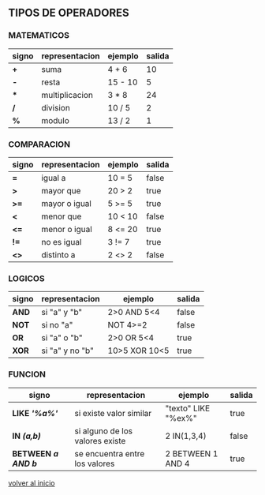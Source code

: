 ## TIPOS DE OPERADORES

### MATEMATICOS
| signo | representacion| ejemplo | salida |
|-------|---------------|---------|--------|
 __+__	|suma           | 4 + 6   | 10
 __-__	|resta          | 15 - 10 | 5
 __*__	|multiplicacion |  3 * 8  | 24
 __/__	|division       |  10 / 5 | 2
 __%__	|modulo         |  13 / 2 | 1

### COMPARACION
| signo   |representacion|ejemplo | salida |
|---------|--------------|--------|--------|
  __=__	  |igual a       | 10 = 5 | false
  __>__	  |mayor que     | 20 > 2 | true
  __>=__	|mayor o igual | 5 >= 5 | true
  __<__	  |menor que     | 10 < 10| false
  __<=__	|menor o igual | 8 <= 20| true
  __!=__	|no es igual   | 3 != 7 | true
  __<>__	|distinto a    | 2 <> 2 | false

### LOGICOS
| signo | representacion | ejemplo        | salida |
|-------|----------------|----------------|--------|
__AND__	| si "a" y "b"   | 2>0 AND 5<4    | false
__NOT__	| si no "a" 	   | NOT 4>=2       | false
__OR__ 	| si "a" o "b"   | 2>0 OR 5<4     | true
__XOR__	| si "a" y no "b"| 10>5 XOR 10<5  | true

### FUNCION
| signo | representacion|ejemplo | salida |
|-------|---------------|--------|--------|
__LIKE _'%a%'___	|  si existe valor similar  | "texto" LIKE "%ex%" | true
__IN _(a,b)___		| 	si alguno de los valores existe | 2 IN(1,3,4) | false
__BETWEEN _a AND b___ | se encuentra entre los valores | 2 BETWEEN 1 AND 4 | true

[volver al inicio](../readme.md)